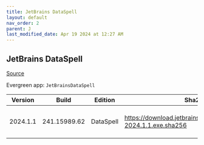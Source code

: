 ```yaml
---
title: JetBrains DataSpell
layout: default
nav_order: 2
parent: J
last_modified_date: Apr 19 2024 at 12:27 AM
---
```


## JetBrains DataSpell

[Source](https://www.jetbrains.com/dataspell)

Evergreen app: `JetBrainsDataSpell`

| Version  | Build        | Edition   | Sha256                                                              | Date       | Size      | Type | URI                                                                                                                          |
| -------- | ------------ | --------- | ------------------------------------------------------------------- | ---------- | --------- | ---- | ---------------------------------------------------------------------------------------------------------------------------- |
| 2024.1.1 | 241.15989.62 | DataSpell | https://download.jetbrains.com/python/dataspell-2024.1.1.exe.sha256 | 04/18/2024 | 810954984 | exe  | [https://download.jetbrains.com/python/dataspell-2024.1.1.exe](https://download.jetbrains.com/python/dataspell-2024.1.1.exe) |
